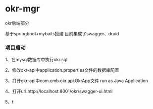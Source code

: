 # okr-mgr
okr后端部分

基于springboot+mybaits搭建
目前集成了swagger、druid

### 项目启动
1、在mysql数据库中执行okr.sql

2、修改okr-api中application.properties文件的数据库配置

3、打开okr-api中com.cmb.okr.api.OkrApp文件 run as Java Application

4、打开url:http://localhost:8001/okr/swagger-ui.html

5、t